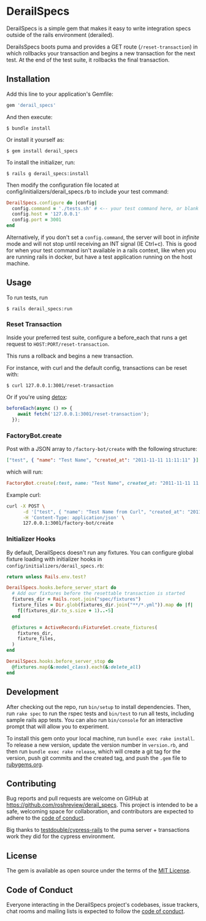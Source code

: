# DerailSpecs

DerailSpecs is a simple gem that makes it easy to write integration specs outside
of the rails environment (derailed).

DerailsSpecs boots puma and provides a GET route (`/reset-transaction`) in which
rollbacks your transaction and begins a new transaction for the next test.
At the end of the test suite, it rollbacks the final transaction.

## Installation

Add this line to your application's Gemfile:

```ruby
gem 'derail_specs'
```

And then execute:

    $ bundle install

Or install it yourself as:

    $ gem install derail_specs

To install the initializer, run:

    $ rails g derail_specs:install

Then modify the configuration file located at config/initializers/derail_specs.rb
to include your test command:

```ruby
DerailSpecs.configure do |config|
  config.command = './tests.sh' # <-- your test command here, or blank for infinite mode
  config.host = '127.0.0.1'
  config.port = 3001
end
```

Alternatively, if you don't set a `config.command`, the server will boot in
*infinite* mode and will not stop until receiving an INT signal (IE Ctrl+c).
This is good for when your test command isn't available in a rails context,
like when you are running rails in docker, but have a test application running
on the host machine.

## Usage

To run tests, run

    $ rails derail_specs:run

### Reset Transaction

Inside your preferred test suite, configure a before_each that runs a get request
to `HOST:PORT/reset-transaction`.

This runs a rollback and begins a new transaction.

For instance, with curl and the default config, transactions can be reset with:

    $ curl 127.0.0.1:3001/reset-transaction

Or if you're using [detox](https://github.com/wix/Detox):

```javascript
beforeEach(async () => {
    await fetch('127.0.0.1:3001/reset-transaction');
  });
```

### FactoryBot.create

Post with a JSON array to `/factory-bot/create` with the following structure:

```JSON
["test", { "name": "Test Name", "created_at": "2011-11-11 11:11:11" }]
````

which will run:

```ruby
FactoryBot.create(:test, name: "Test Name", created_at: "2011-11-11 11:11:11")
```

Example curl:

```bash
curl -X POST \
      -d '["test", { "name": "Test Name from Curl", "created_at": "2011-11-11 11:11:11" }]' \
      -H 'Content-Type: application/json' \
      127.0.0.1:3001/factory-bot/create
```

### Initializer Hooks

By default, DerailSpecs doesn't run any fixtures. You can configure global fixture
loading with initializer hooks in `config/initializers/derail_specs.rb`:

```ruby
return unless Rails.env.test?

DerailSpecs.hooks.before_server_start do
  # Add our fixtures before the resettable transaction is started
  fixtures_dir = Rails.root.join("spec/fixtures")
  fixture_files = Dir.glob(fixtures_dir.join("**/*.yml")).map do |f|
    f[(fixtures_dir.to_s.size + 1)..-5]
  end

  @fixtures = ActiveRecord::FixtureSet.create_fixtures(
    fixtures_dir,
    fixture_files,
  )
end

DerailSpecs.hooks.before_server_stop do
  @fixtures.map(&:model_class).each(&:delete_all)
end
```


## Development

After checking out the repo, run `bin/setup` to install dependencies. Then, run `rake spec` to run the rspec tests and `bin/test` to run all tests, including sample rails app tests. You can also run `bin/console` for an interactive prompt that will allow you to experiment.

To install this gem onto your local machine, run `bundle exec rake install`. To release a new version, update the version number in `version.rb`, and then run `bundle exec rake release`, which will create a git tag for the version, push git commits and the created tag, and push the `.gem` file to [rubygems.org](https://rubygems.org).

## Contributing

Bug reports and pull requests are welcome on GitHub at https://github.com/roshreview/derail_specs. This project is intended to be a safe, welcoming space for collaboration, and contributors are expected to adhere to the [code of conduct](https://github.com/roshreview/derail_specs/blob/master/CODE_OF_CONDUCT.md).

Big thanks to [testdouble/cypress-rails](https://github.com/testdouble/cypress-rails)
to the puma server + transactions work they did for the cypress environment.

## License

The gem is available as open source under the terms of the [MIT License](https://opensource.org/licenses/MIT).

## Code of Conduct

Everyone interacting in the DerailSpecs project's codebases, issue trackers, chat rooms and mailing lists is expected to follow the [code of conduct](https://github.com/roshreview/derail_specs/blob/master/CODE_OF_CONDUCT.md).

